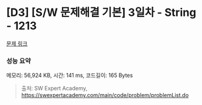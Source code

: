 # [D3] [S/W 문제해결 기본] 3일차 - String - 1213 

[문제 링크](https://swexpertacademy.com/main/code/problem/problemDetail.do?contestProbId=AV14P0c6AAUCFAYi) 

### 성능 요약

메모리: 56,924 KB, 시간: 141 ms, 코드길이: 165 Bytes



> 출처: SW Expert Academy, https://swexpertacademy.com/main/code/problem/problemList.do